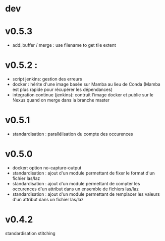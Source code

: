 # dev

# v0.5.3
- add_buffer / merge : use filename to get tile extent

# v0.5.2 :
- script jenkins: gestion des erreurs
- docker : hérite d'une image basée sur Mamba au lieu de Conda (Mamba est plus rapide pour récupérer les dépendances)
- integration continue (jenkins): contruit l'image docker et publie sur le Nexus quand on merge dans la branche master

# v0.5.1
- standardisation : parallélisation du compte des occurences

# v0.5.0
- docker: option no-capture-output
- standardisation : ajout d'un module permettant de fixer le format d'un fichier las/laz
- standardisation : ajout d'un module permettant de compter les occurences d'un attribut dans un ensemble de fichiers las/laz
- standardisation : ajout d'un module permettant de remplacer les valeurs d'un attribut dans un fichier las/laz

# v0.4.2
standardisation
stitching
